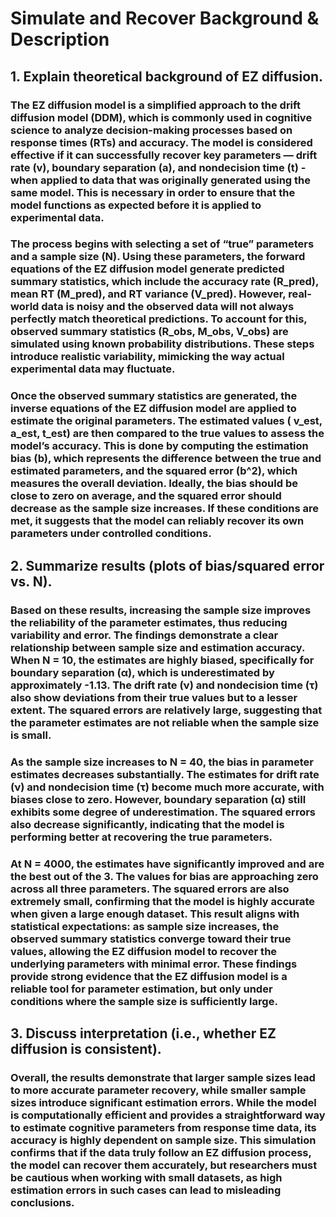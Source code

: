 # Simulate and Recover Background & Description
## 1. Explain theoretical background of EZ diffusion.
### The EZ diffusion model is a simplified approach to the drift diffusion model (DDM), which is commonly used in cognitive science to analyze decision-making processes based on response times (RTs) and accuracy. The model is considered effective if it can successfully recover key parameters — drift rate (v), boundary separation (a), and nondecision time (t) - when applied to data that was originally generated using the same model. This is necessary in order to ensure that the model functions as expected before it is applied to experimental data.
### The process begins with selecting a set of “true” parameters and a sample size (N). Using these parameters, the forward equations of the EZ diffusion model generate predicted summary statistics, which include the accuracy rate (R_pred), mean RT (M_pred), and RT variance (V_pred). However, real-world data is noisy and the observed data will not always perfectly match theoretical predictions. To account for this, observed summary statistics (R_obs, M_obs, V_obs) are simulated using known probability distributions. These steps introduce realistic variability, mimicking the way actual experimental data may fluctuate.
### Once the observed summary statistics are generated, the inverse equations of the EZ diffusion model are applied to estimate the original parameters. The estimated values ( v_est, a_est, t_est) are then compared to the true values to assess the model’s accuracy. This is done by computing the estimation bias (b), which represents the difference between the true and estimated parameters, and the squared error (b^2), which measures the overall deviation. Ideally, the bias should be close to zero on average, and the squared error should decrease as the sample size increases. If these conditions are met, it suggests that the model can reliably recover its own parameters under controlled conditions.

## 2. Summarize results (plots of bias/squared error vs. N).
### Based on these results, increasing the sample size improves the reliability of the parameter estimates, thus reducing variability and error. The findings demonstrate a clear relationship between sample size and estimation accuracy. When N = 10, the estimates are highly biased, specifically for boundary separation (α), which is underestimated by approximately -1.13. The drift rate (ν) and nondecision time (τ) also show deviations from their true values but to a lesser extent. The squared errors are relatively large, suggesting that the parameter estimates are not reliable when the sample size is small. 
### As the sample size increases to N = 40, the bias in parameter estimates decreases substantially. The estimates for drift rate (ν) and nondecision time (τ) become much more accurate, with biases close to zero. However, boundary separation (α) still exhibits some degree of underestimation. The squared errors also decrease significantly, indicating that the model is performing better at recovering the true parameters.  
### At N = 4000, the estimates have significantly improved and are the best out of the 3. The values for bias are approaching zero across all three parameters. The squared errors are also extremely small, confirming that the model is highly accurate when given a large enough dataset. This result aligns with statistical expectations: as sample size increases, the observed summary statistics converge toward their true values, allowing the EZ diffusion model to recover the underlying parameters with minimal error. These findings provide strong evidence that the EZ diffusion model is a reliable tool for parameter estimation, but only under conditions where the sample size is sufficiently large.

## 3. Discuss interpretation (i.e., whether EZ diffusion is consistent).
### Overall, the results demonstrate that larger sample sizes lead to more accurate parameter recovery, while smaller sample sizes introduce significant estimation errors. While the model is computationally efficient and provides a straightforward way to estimate cognitive parameters from response time data, its accuracy is highly dependent on sample size. This simulation confirms that if the data truly follow an EZ diffusion process, the model can recover them accurately, but researchers must be cautious when working with small datasets, as high estimation errors in such cases can lead to misleading conclusions.